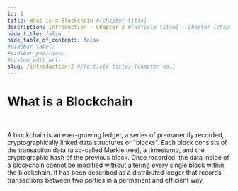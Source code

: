 ```yaml
---
id: 1
title: What is a Blockchain #[chapter title]
description: Introduction - Chapter 2 #[article title] - Chapter [chapter no.]
hide_title: false
hide_table_of_contents: false
#sidebar_label:
#sidebar_position:
#custom_edit_url:
slug: /introduction-2 #/[article title]-[chapter no.]
---
```


# What is a Blockchain

<br/>

A blockchain is an ever-growing ledger, a series of premanently recorded, cryptographically linked data structures or "blocks". Each block consists of the transaction data (a so-called Merkle tree), a timestamp, and the cryptographic hash of the previous block. Once recorded, the data inside of a blockchain cannot be modified without altering every single block within the blockchain. It has been described as a distributed ledger that records transactions between two parties in a permanent and efficient way.